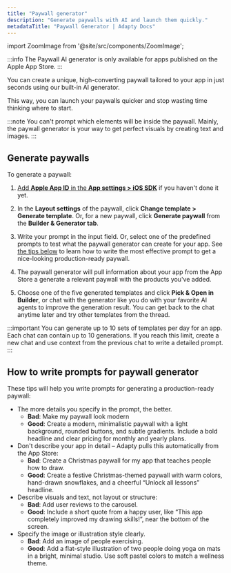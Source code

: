 ```yaml
---
title: "Paywall generator"
description: "Generate paywalls with AI and launch them quickly."
metadataTitle: "Paywall Generator | Adapty Docs"
---
```

import ZoomImage from '@site/src/components/ZoomImage';

:::info
The Paywall AI generator is only available for apps published on the Apple App Store.
:::

You can create a unique, high-converting paywall tailored to your app in just seconds using our built-in AI generator. 

This way, you can launch your paywalls quicker and stop wasting time thinking where to start.

:::note
You can't prompt which elements will be inside the paywall. Mainly, the paywall generator is your way to get perfect visuals by creating text and images.
:::

## Generate paywalls

To generate a paywall:

1. [Add **Apple App ID** in the **App settings > iOS SDK**](app-store-connection-configuration#step-1-provide-bundle-id-and-apple-app-id) if you haven't done it yet.
2. In the **Layout settings** of the paywall, click **Change template > Generate template**. Or, for a new paywall, click **Generate paywall** from the **Builder & Generator tab**.
3. Write your prompt in the input field. Or, select one of the predefined prompts to test what the paywall generator can create for your app. See [the tips below](#how-to-write-prompts-for-paywall-generator) to learn how to write the most effective prompt to get a nice-looking production-ready paywall.
   <ZoomImage id="prompt.webp" width="700px" />

4. The paywall generator will pull information about your app from the App Store a generate a relevant paywall with the products you've added.
5. Choose one of the five generated templates and click **Pick & Open in Builder**, or chat with the generator like you do with your favorite AI agents to improve the generation result. You can get back to the chat anytime later and try other templates from the thread. 

:::important
You can generate up to 10 sets of templates per day for an app. Each chat can contain up to 10 generations. If you reach this limit, create a new chat and use context from the previous chat to write a detailed prompt.
:::

<ZoomImage id="chat.webp" width="700px" />

## How to write prompts for paywall generator

These tips will help you write prompts for generating a production-ready paywall:

- The more details you specify in the prompt, the better.
  - **Bad**: Make my paywall look modern
  - **Good**: Create a modern, minimalistic paywall with a light background, rounded buttons, and subtle gradients. Include a bold headline and clear pricing for monthly and yearly plans.
- Don't describe your app in detail – Adapty pulls this automatically from the App Store:
  - **Bad**: Create a Christmas paywall for my app that teaches people how to draw.
  - **Good**: Create a festive Christmas-themed paywall with warm colors, hand-drawn snowflakes, and a cheerful “Unlock all lessons” headline.
- Describe visuals and text, not layout or structure:
  - **Bad**: Add user reviews to the carousel.
  - **Good**: Include a short quote from a happy user, like “This app completely improved my drawing skills!”, near the bottom of the screen.
- Specify the image or illustration style clearly. 
  - **Bad**: Add an image of people exercising. 
  - **Good**: Add a flat-style illustration of two people doing yoga on mats in a bright, minimal studio. Use soft pastel colors to match a wellness theme.